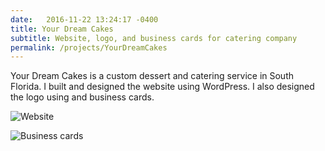 ```yaml
---
date:   2016-11-22 13:24:17 -0400
title: Your Dream Cakes
subtitle: Website, logo, and business cards for catering company
permalink: /projects/YourDreamCakes
---
```

Your Dream Cakes is a custom dessert and catering service in South Florida. I built and designed the website using WordPress. I also designed the logo using and business cards.

![Website](yourdreamcakes-site)

![Business cards](yourdreamcakes-cards)

[yourdreamcakes-cards]: 
[yourdreamcakes-site]: 